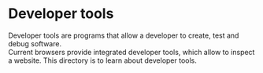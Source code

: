 # Developer tools

Developer tools are programs that allow a developer to create, test and debug software.  
Current browsers provide integrated developer tools, which allow to inspect a website.
This directory is to learn about developer tools.

